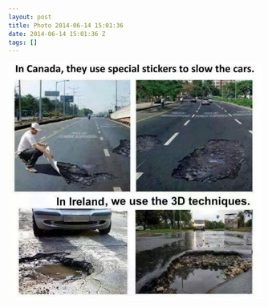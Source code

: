 ```yaml
---
layout: post
title: Photo 2014-06-14 15:01:36
date: 2014-06-14 15:01:36 Z
tags: []
---
```

![](/media/2014/06/88764809201.jpg)
